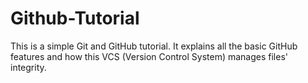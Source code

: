 # Github-Tutorial
This is a simple Git and GitHub tutorial. It explains all the basic GitHub features and how this VCS (Version Control System) manages files' integrity. 
